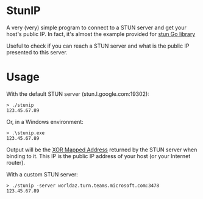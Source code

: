 # StunIP

A very (very) simple program to connect to a STUN server and get your host's public IP. In fact, it's almost the example provided for [stun Go library](https://github.com/pion/stun)

Useful to check if you can reach a STUN server and what is the public IP presented to this server.

# Usage

With the default STUN server (stun.l.google.com:19302):

    > ./stunip
    123.45.67.89

Or, in a Windows environment:

    > .\stunip.exe
    123.45.67.89

Output will be the [XOR Mapped Address](https://datatracker.ietf.org/doc/html/draft-ietf-behave-rfc3489bis-02#section-10.2.12) returned by the STUN server when binding to it. This IP is the public IP address of your host (or your Internet router).

With a custom STUN server:

    > ./stunip -server worldaz.turn.teams.microsoft.com:3478
    123.45.67.89

